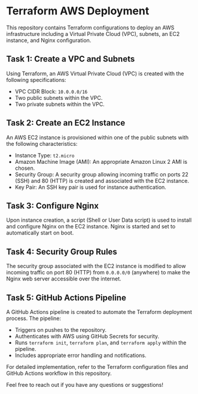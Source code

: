 # Terraform AWS Deployment

This repository contains Terraform configurations to deploy an AWS infrastructure including a Virtual Private Cloud (VPC), subnets, an EC2 instance, and Nginx configuration.

## Task 1: Create a VPC and Subnets

Using Terraform, an AWS Virtual Private Cloud (VPC) is created with the following specifications:
- VPC CIDR Block: `10.0.0.0/16`
- Two public subnets within the VPC.
- Two private subnets within the VPC.

## Task 2: Create an EC2 Instance

An AWS EC2 instance is provisioned within one of the public subnets with the following characteristics:
- Instance Type: `t2.micro`
- Amazon Machine Image (AMI): An appropriate Amazon Linux 2 AMI is chosen.
- Security Group: A security group allowing incoming traffic on ports 22 (SSH) and 80 (HTTP) is created and associated with the EC2 instance.
- Key Pair: An SSH key pair is used for instance authentication.

## Task 3: Configure Nginx

Upon instance creation, a script (Shell or User Data script) is used to install and configure Nginx on the EC2 instance. Nginx is started and set to automatically start on boot.

## Task 4: Security Group Rules

The security group associated with the EC2 instance is modified to allow incoming traffic on port 80 (HTTP) from `0.0.0.0/0` (anywhere) to make the Nginx web server accessible over the internet.

## Task 5: GitHub Actions Pipeline

A GitHub Actions pipeline is created to automate the Terraform deployment process. The pipeline:
- Triggers on pushes to the repository.
- Authenticates with AWS using GitHub Secrets for security.
- Runs `terraform init`, `terraform plan`, and `terraform apply` within the pipeline.
- Includes appropriate error handling and notifications.

For detailed implementation, refer to the Terraform configuration files and GitHub Actions workflow in this repository.

Feel free to reach out if you have any questions or suggestions!
